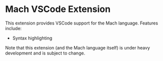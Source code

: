 # Mach VSCode Extension

This extension provides VSCode support for the Mach language. Features include:
- Syntax highlighting

Note that this extension (and the Mach language itself) is under heavy development and is subject to change.

